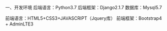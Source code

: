 一、开发环境
后端语言：Python3.7
后端框架：Django2.1.7
数据库：Mysql5.7

前端语言：HTML5+CSS3+JAVASCRIPT（Jquery库）
前端框架：Bootstrap4 + AdminLTE3
